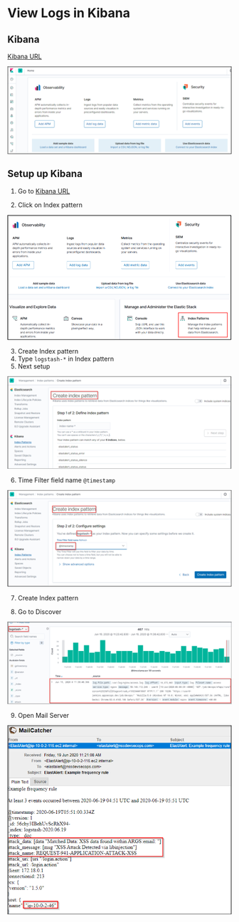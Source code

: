 # View Logs in Kibana

<!-- Lab: View Logs in Kibana this demo to be shown here. So Provide instructions here as to how to see logs in Kibana for the first time 
Here we may need to tweak the logs folder that are being captured by filebeats to include normal logs as well
As here we are still not running the WAF.
-->

## Kibana

[Kibana URL](../../labsetup/lab_info.md#kibana)

![kibana](images/kibana.png)

## Setup up Kibana

1) Go to [Kibana URL](../../labsetup/lab_info.md#kibana)

2) Click on Index pattern 

![kibana](images/visualize26.png)

3) Create Index pattern 
4) Type `logstash-*` in Index pattern
5) Next setup 

![kibana](images/kibana-index.png)

6) Time Filter field name `@timestamp`

![kibana](images/kibana-index2.png)

7) Create Index pattern

8) Go to Discover

![kibana](images/kibana-dashboard.png)

9) Open Mail Server

![kibana](images/mailserver-alert.png)